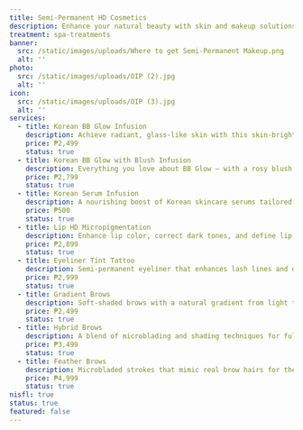 ```yaml
---
title: Semi-Permanent HD Cosmetics
description: Enhance your natural beauty with skin and makeup solutions that last. Our semi-permanent HD treatments are designed to give a flawless, low-maintenance look using Korean techniques and skin-friendly formulations — perfect for those who want to wake up looking fresh and polished every day.
treatment: spa-treatments
banner:
  src: /static/images/uploads/Where to get Semi-Permanent Makeup.png
  alt: ''
photo:
  src: /static/images/uploads/OIP (2).jpg
  alt: ''
icon:
  src: /static/images/uploads/OIP (3).jpg
  alt: ''
services:
  - title: Korean BB Glow Infusion
    description: Achieve radiant, glass-like skin with this skin-brightening treatment that infuses BB serum into the skin. It helps even out skin tone, minimize pores, and gives a lasting dewy glow.
    price: ₱2,499
    status: true
  - title: Korean BB Glow with Blush Infusion
    description: Everything you love about BB Glow — with a rosy blush effect! This treatment adds a subtle, natural-looking flush to your cheeks while brightening the skin overall.
    price: ₱2,799
    status: true
  - title: Korean Serum Infusion
    description: A nourishing boost of Korean skincare serums tailored to your skin needs. Great for hydration, brightening, and anti-aging. Best as an add-on to BB Glow.
    price: ₱500
    status: true
  - title: Lip HD Micropigmentation
    description: Enhance lip color, correct dark tones, and define lip shape with natural-looking pigments. Results in a soft, youthful tint that lasts for months.
    price: ₱2,899
    status: true
  - title: Eyeliner Tint Tattoo
    description: Semi-permanent eyeliner that enhances lash lines and defines your eyes. Wake up looking effortlessly ready without the hassle of daily liner.
    price: ₱2,999
    status: true
  - title: Gradient Brows
    description: Soft-shaded brows with a natural gradient from light to dark. Perfect for those who want a defined but gentle brow look.
    price: ₱2,499
    status: true
  - title: Hybrid Brows
    description: A blend of microblading and shading techniques for fuller, longer-lasting brows with a natural yet defined finish.
    price: ₱3,499
    status: true
  - title: Feather Brows
    description: Microbladed strokes that mimic real brow hairs for the most natural, hair-like result. Ideal for sparse or uneven brows.
    price: ₱4,999
    status: true
nisfl: true
status: true
featured: false
---
```


